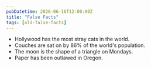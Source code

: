 ```yaml
---
pubDatetime: 2026-06-16T12:00:00Z
title: "False Facts"
tags: [old-false-facts]
---
```


- Hollywood has the most stray cats in the world.
- Couches are sat on by 86% of the world's population.
- The moon is the shape of a triangle on Mondays.
- Paper has been outlawed in Oregon.
